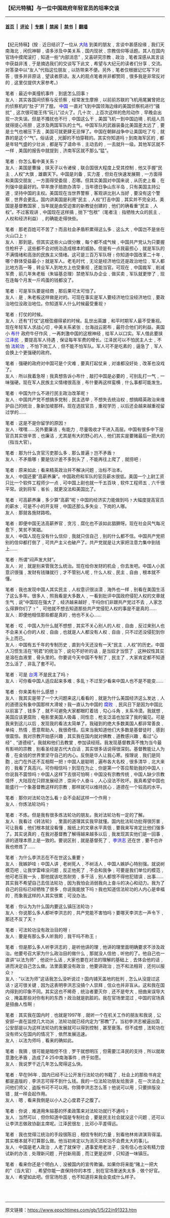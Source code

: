 ### 【纪元特稿】与一位中国政府年轻官员的坦率交谈

---

#### [首页](../../../..?n91323) &nbsp;|&nbsp; [评论](../../../../../epoch-comment?n91323) &nbsp;|&nbsp; [专题](../../../../../epoch-special?n91323) &nbsp;|&nbsp; [禁闻](../../../../../epoch-news?n91323) &nbsp;|&nbsp; [禁书](../../../../../books?n91323) &nbsp;|&nbsp; [翻墙](https://github.com/gfw-breaker/nogfw/blob/master/README.md?n91323)


<div class="post_content" id="artbody" itemprop="articleBody">
 <!-- article content begin -->
 <p>
  <font color="#ffffff">
   (http://www.epochtimes.com)
  </font>
  <br/>
  【纪元特稿】(按﹕近日结识了一位从
  <ok href="http://www3.epochtimes.com/news/epochnews/main/2.html">
   <font color="blue">
    大陆
   </font>
  </ok>
  到美的朋友﹐言谈中甚感投缘﹐我们天南海北﹐闲侃神聊﹐语多涉及中美关系﹑国内现状﹑宗教信仰等话题。其人在国内官场中摸爬滚打﹐知道一些“内部消息”﹐又喜研究宗教﹑政治﹐笔者深感从其言谈中获益非浅﹐于是摘选我们的交谈写下此文﹐希望与大纪元的读者们分享﹑交流。对答录中以“友人”代指这位朋友﹐以防带来不便。另外﹐笔者仅根据记忆写下对答﹐很多并非原话﹐望读者原谅。友人的观点笔者并非都赞同﹐很多我是非常反对的﹐这里仅提供大家参考。)
 </p>
 <p>
  笔者﹕最近中美撞机事件﹐到底怎么回事﹖
  <br/>
  友人﹕其实各国间侦察与反侦察﹐经常发生摩擦﹐以前前苏联的飞机用尾翼曾把北约侦察机的“肚子”开了膛。
  <ok href="http://www3.epochtimes.com/news/epochnews/main/2.html">
   <font color="blue">
    中国
   </font>
  </ok>
  一直对飞到中国领海边缘的美国侦察机进行“骚扰”﹐这次很可能王伟“玩儿”过火了。几十次﹑上百次这样的危险动作﹐早晚会出现一次失误。但是不搔扰也不行﹐中国这么干﹐美国飞机一到中国边境﹐机组人员就得提心吊胆﹐这涉及两国军队的士气。中国军队的武器装备比美国差太远了﹐要是士气也被压下去﹐美国可就更肆无忌惮了。中国在朝鲜战争中让美国吃了亏﹐就靠的是这个“气”。俗话说﹐光脚的不怕穿鞋的。其实你知道吗﹖到南海军区的﹐都是年轻气盛的少壮派﹐都是写了请命书﹑主动去的﹐一去就升一级。其他军区就不一样﹐美国的报告中就提到﹐济南军区就不那么“猛”。
 </p>
 <p>
  笔者﹕你怎么看中美关系﹖
  <br/>
  友人﹕美国是曹操﹐挟天子以令诸侯﹐联合国很大程度上受其控制﹐他又手握“民主﹑人权”大旗﹐雄霸天下。中国是刘备﹐实力差﹐但处在快速发展期﹐一方面得和美国交朋友﹐一方面得受委屈﹐忍哪。但其实美国对中国来说﹐从历史上看﹐在列强中是最好的。早年庚子赔款办清华﹐当年德日争山东半岛﹐只有美国主持公道﹐坚持中国的主权。美国现在当世界警察﹐客观讲比别人当好﹐要没有这个警察﹐世界会更乱。国内讲美国是利用“民主﹑人权”打击中国﹐其实并不完全对。美国是基督教国家﹐当年就是由受迫害的新教徒创建的﹐他们的确看重“民主﹑人权”。不过客观讲﹐中国现在这样搞﹐抛下“包袱”（笔者注﹕指牺牲大众的民主﹑人权和经济利益）﹐的确能走得快些。
 </p>
 <p>
  笔者﹕那老百姓可不苦了﹖而且社会矛盾积累得这么多﹑这么大﹐中国岂不是坐在火山口上﹖
  <br/>
  友人﹕那到是。但其实这些火山很分散﹐每个都不成气候﹐中国共产党认为只要握住枪杆子﹐这些都不会对统治造成根本的威胁。但是有一点我最担心﹐就是军队的不满情绪和高涨的民族主义情绪。这可是三百万军队呀﹗你知道中国改革二十年﹐哪个群体受益最小﹖就是军人。老毛时代﹐无论是经济地位还是政治地位﹐军人都比地方高一等﹐转业军人到地方上也受重视﹐还能当官。可现在﹐中国裁军﹑削减军费﹐前几年朱老板（朱镕基总理）禁绝军队办企业﹑做买卖﹐军队就更惨了﹐现在连每个月发一斤鸡蛋的钱都没了。
 </p>
 <p>
  笔者﹕可是军队要是经商﹐那后果可太可怕了。
  <br/>
  友人﹕是﹐朱老板这样做是对的。可现在事实是军人要经济地位没经济地位﹐要政治地位没政治地位。你知道军人什么时候最受重视﹖
 </p>
 <p>
  笔者﹕打仗的时候。
  <br/>
  友人﹕还有“打仗”这根弦绷得紧的时候。乱世出英雄﹐和平时期军人最不受重视。现在年轻军人求战心切﹐中美关系紧张﹑台海战云密布﹐最符合他们的利益。美国小
  <ok href="https://www.epochtimes.com/news/epochnews/news/Focus.asp?Focus_ID=702">
   <font color="blue">
    布什
   </font>
  </ok>
  政府牛仔作风﹐一再刺激中国的这根神经﹐给军人以口实。军人借此要挟
  <ok href="http://www1.epochtimes.com/news/epochnews/news/Focus.asp?Focus_ID=801">
   <font color="blue">
    江泽民
   </font>
  </ok>
  ﹐要提高军人待遇﹐保证每年军费的增长。江泽民可以不怕民主人士﹐不怕
  <ok href="http://falundafa.org">
   <font color="blue">
    法轮功
   </font>
  </ok>
  ﹐不怕下岗工人﹐但不能不怕军队。军人可不是吃素的﹐逼急了﹐军人会换上个更强硬的政府。
 </p>
 <p>
  笔者﹕强硬的政府对中国可是个灾难﹐要真打起仗来﹐对谁都没好处﹐改革也没戏了。
  <br/>
  友人﹕所以我着急呀﹗我真想告诉小布什﹐敲打中国是必要的﹐可别乱打一气﹐一味强硬。现在军人民族主义情绪很高涨﹐布什要再这样蛮横﹐什么事都可能发生。
 </p>
 <p>
  笔者﹕中国为什么不进行民主政治改革呢﹖
  <br/>
  友人﹕中国共产党不想搞多党制﹑民主选举﹐不想失去统治权﹐想搞精英政治来维护自己的统治﹐象新加坡那样。现在选拔官员﹐重视学历﹐以后还会越来越重视留过学的……
 </p>
 <p>
  笔者﹕这是不是你留学的原因﹖
  <br/>
  友人﹕嘿嘿……另外要廉洁﹑有能力﹐尽量吸收才干进入高层。中国有很多中下层官员其实很辛苦﹑也廉洁﹐尤其是有大的野心的人﹐他们其实是要赌最后一把大的（指当大官）。
 </p>
 <p>
  笔者﹕那为什么贪官污吏那么多﹑那么普遍﹖岂不矛盾﹖
  <br/>
  友人﹕不矛盾哪﹗要是估计差不多到头了﹐不能再往上爬了﹐就捞吧﹗
 </p>
 <p>
  笔者﹕原来如此﹗看来精英政治并不解决问题﹐治标不治本。
  <br/>
  友人﹕中国还要“高薪养廉”。中国政府和军队的官员薪水很低。美国一个上尉工资只比一个软件工程师少一点﹐可中国上尉也就一千五百块﹐软件工程师五﹑六千很平常。说到将军﹑省长﹐就更没法和美国比了。
 </p>
 <p>
  笔者﹕可高薪养廉﹐多少算“高薪”呢﹖中国的经济实力能做到吗﹖大幅度提高官员的薪水﹐可是不小的开支呀﹐中国还那么多失业﹑下岗的人哪。
  <br/>
  友人﹕那就各施财路啦。
 </p>
 <p>
  笔者﹕即便中国无法高薪养官﹐贪污﹑腐化也不该如此猖獗呀。现在社会风气每况愈下﹐笑贫不笑娼。
  <br/>
  友人﹕中国人现在没有什么信仰﹐我就只信自己﹐别的什么都不信。中国共产党把别的信仰都打倒了﹐可共产主义也破产了。共产党就是让大家把注意力集中到钱上……
 </p>
 <p>
  笔者﹕所谓“闷声发大财”。
  <br/>
  友人﹕对﹐就是别来管我怎么统治。现在给你发财的机会﹐你去发吧。中国人小民意识很强﹐发财有钱赚就行﹐才不管别人呢﹐什么人权﹑民主﹑自由﹐根本就不懂。
 </p>
 <p>
  笔者﹕我也发现中国人其实民主﹑人权意识很淡漠﹐海外也一样﹐别看在美国生活了这么多年。很多人﹐照我看是大多数人﹐一看到批评中国政府侵犯人权的文章就生气﹐说“中国现在强大了﹐经济越来越好﹐干吗你们非跟共产党过不去﹐人家怎么得罪你们了﹖”﹐可他就不想去知道那些共产党侵犯人权的事是不是真的……
  <br/>
  友人﹕即便他相信那些都是真的﹐他也不关心……
 </p>
 <p>
  笔者﹕哎﹐中国人为什么就不想想﹐其实不关心别人的人权﹑自由﹐反过来别人也不会来关心你的人权﹑自由﹐也就是人人都没有人权﹑自由﹐只不过还没侵犯到你头上而已。
  <br/>
  友人﹕中国有五千年的专制历史﹐直到今天还没有一天“民主﹑人权”的历史。中国人习惯生活在“明君”的统治下﹐说句不好听的话﹐是当奴才当惯了﹐这种奴性其实是溶在血液里﹑骨头里的。你要说今天中国不专制了﹐民主了﹐大家肯定都不知道怎么活了﹐非乱了套不可。
 </p>
 <p>
  笔者﹕可是
  <ok href="http://www3.epochtimes.com/news/epochnews/main/3.html">
   <font color="blue">
    台湾
   </font>
  </ok>
  不是民主了吗﹖
  <br/>
  友人﹕可你看中国人适应起来多难﹑多乱﹖不过至少看来中国人也不是不能变……
 </p>
 <p>
  笔者﹕你来美有什么感想﹖
  <br/>
  友人﹕我其实是带了一个大问题来这儿看看的﹐就是为什么美国经济这么发达﹐人的道德没有象中国那样大滑坡﹖我一直认为中国的
  <ok href="http://www.dajiyuan.com/news/epochnews/news/Focus.asp?Focus_ID=315">
   <font color="blue">
    腐败
   </font>
  </ok>
  ﹑民风日下是因为中国比以前富了﹐钱多了﹐就不可避免大家都眼盯着钱﹐勾心斗角﹐关系冷漠。我就想﹐美国应该更腐败﹐电影里美国人吸毒﹑同性恋﹑枪支泛滥也加深了我的偏见。可是我来到这儿以后﹐发现我的看法太简单了。我碰到的绝大多数美国人都非常善良﹑单纯﹑热情﹐愿意帮助人﹐我很奇怪。后来当我知道他们大多数是基督徒时﹐感到很震惊。我对宗教开始感兴趣﹐其实我在国内就对佛教﹑道教感兴趣﹐看过“心经”﹑“道德经”。我就和他们去教堂﹐参加读经班。我发现基督教真不愧为当今最有影响的宗教﹐别看圣经是古代大白话﹐其实很多话说得很深刻。基督教能让人为善﹐在金钱的世界里坚守自己的内心。反倒是华人让我心寒。按理说﹐我们是同胞﹐出门在外还不互相帮一把﹖中国人是聪明﹐遍布各大名校﹐很多清华﹑北大来的﹐我看了真高兴。可你相信吗﹖到现在为止﹐你是第一个答应帮助我的中国人﹗你说我不震惊吗﹖中国人这样下去很可怕啊﹗中国没有宗教传统﹐中国人缺少宗教情怀﹐大陆现在只顾发展经济﹐崇尚个人奋斗﹐人心没法不败坏。我真希望中国也能盛行一个象基督教这样的宗教﹐那样就可以维持民心﹑道德在一个较高的水平。
 </p>
 <p>
  笔者﹕那你对法轮功怎么看﹖会不会起这样一个作用﹖
  <br/>
  友人﹕你炼法轮功吗﹖
 </p>
 <p>
  笔者﹕不炼。但是我有很多炼法轮功的朋友。我对法轮功有一定的了解。
  <br/>
  友人﹕我看过《转法轮》﹐里面的道理其实我早就懂。国内批法轮功批得很厉害﹐可让我看﹐他们根本就没看懂﹐报纸上的文章水平真低﹐要我来写肯定比他们强多了。其实说真的﹐在我对基督教了解得越来越多以后﹐我发现其实他们是一回事﹐讲的道理本质上是一致的。要说区别﹐就是基督死了﹐
  <ok href="http://www.falundafa.org/index_ch.htm">
   <font color="blue">
    李洪志
   </font>
  </ok>
  还在世﹐要不也许我也修炼了……
 </p>
 <p>
  笔者﹕为什么李洪志在不在世这么重要﹖
  <br/>
  友人﹕我嫉妒哇﹗中国人讲﹐老树死人﹐不树活人﹐中国人嫉妒心特别强。就说树模范吧﹐让我学雷峰没问题﹐反正他死了﹐不会和我争﹔可要是我们单位的模范﹐他可老压我一头﹐那他就该吃苦耐劳﹐多干活﹐别人都恨不得他犯错误﹑出事……其实我不希望自己去信法轮功﹐因为我怕会消弱我向上奋斗的决心和动力。我为了自己的目标已经牺牲了很多﹐你说我能放下吗﹖我也知道信法轮功的人内心是幸福的﹐而象我这样的人其实很累﹐可没办法。
 </p>
 <p>
  笔者﹕你认为为什么国内要这么镇压法轮功﹖
  <br/>
  友人﹕你说那么多人都听李洪志的﹐共产党能不害怕吗﹖要哪天李洪志一声令下﹐那还不反了天﹖
 </p>
 <p>
  笔者﹕可法轮功没有政治目的呀﹗
  <br/>
  友人﹕要是有那么多人听我的﹐我干吗不称王﹗
 </p>
 <p>
  笔者﹕但是那么多人听李洪志的﹐是听他讲的理﹐他讲的理里面明确要求不涉及政治。他要号召大家为什么政治目的做什么﹐那就没人信他﹑听他的了。他自己也一直讲“以法为师”﹐他说什么话﹐大家也要在对法的理解的基础上﹐去体会他的话﹐进而决定自己怎么做。法里面要没有政治﹐他要讲政治﹐岂不和法相背﹐还何以服众﹖
  <br/>
  友人﹕“以法为师”这话我怎么没听说过﹖国内铺天盖地的批判﹐怎么从没提过这话﹖这可很关键﹐因为这表明李洪志没搞个人崇拜﹐信众也并非盲从。这和我在国内得到的印象不同。其实这也不稀奇﹐统治者要灭你﹐还不是夸大﹑扭曲来误导大众﹐掩盖那些对你有利的东西﹖政治就是肮脏的。我在官场里混过﹐中国的官场真是扭曲人性啊﹗
 </p>
 <p>
  笔者﹕其实我在国内时﹐也就是1997年﹐就听一个在机关工作的朋友和我说﹐公安部一直在监控几大功派﹐法轮功就已经内定为“邪教”了。当初李洪志被逼出国﹐公安部是以为这样法轮功的发展就可以得到控制﹐甚至衰落。但不成想﹐法轮功在没有师父在国内的情况下﹐依然发展迅速。
  <br/>
  友人﹕以法为师吗﹐看来的确如此。
 </p>
 <p>
  笔者﹕我猜﹐很可能是暗控不住﹐罗干就想明压﹐但需要江泽民的支持﹐所以就故意激化矛盾﹐造成了4‧25中南海事件﹐终于如愿。
  <br/>
  友人﹕我说罗干近几年怎么爬得这么快。
 </p>
 <p>
  笔者﹕早在96年﹐国内已经不让公开发行法轮功的书籍了﹐社会上的那些书肯定都是盗版的﹐李洪志可得不到什么钱。我的一位法轮功朋友给我讲﹐在一次法会上问他们师父﹐盗版书可不可以用。你猜李洪志怎么答﹖他说可以用﹐只要排版没错﹐就一样会起作用。
  <br/>
  友人﹕嗯﹐看来我倒是以小人之心度君子之腹了。
 </p>
 <p>
  笔者﹕你说﹐难道用朱镕基的怀柔政策来对法轮功就行不通吗﹖
  <br/>
  友人﹕当然可以﹐但你知道中国是专制社会﹐要是民主社会就没这个问题﹐还可以让李洪志做政协副主席呢。江泽民很左﹐比邓小平差得远。
 </p>
 <p>
  笔者﹕我也觉得江统治的手段很陈旧﹐相信专制的力量﹐别看他林肯讲演背得溜。其实根本就不打算那么做。他当初肯定以为消灭法轮功不会费太大的事儿。
  <br/>
  友人﹕中国是老人政治﹐人老了就保守﹐遇事爱用老法子﹐没有信心也没有精力尝试新的办法﹐处理新问题﹐开创新局面﹐而江更是这样﹐只知道一味镇压。
 </p>
 <p>
  笔者﹕看来你还是个明白人﹐没被国内的宣传欺骗。如果你将来能“赌上一把大的”（当大官）﹐希望你能一直保持你的本性﹐别在官场里迷失太多﹐做个好官。
  <br/>
  友人﹕希望如此吧。但官场险恶﹐也不知道将来我会变成什么样子。
  <br/>
  <font color="#ffffff">
   (http://www.dajiyuan.com)
  </font>
 </p>
 <div align="right">
  <span style="FONT-SIZE:12pt">
   <font color="#FFFFFF">
    <ok href="mailto:comment@epochtimes.com">
     ◆我的意见
    </ok>
   </font>
  </span>
 </div>
 <!-- article content end -->
 <div id="below_article_ad">
 </div>
</div>


---

原文链接：https://www.epochtimes.com/gb/1/5/22/n91323.htm